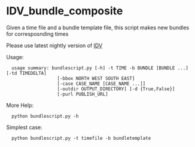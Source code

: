 # IDV_bundle_composite
Given a time file and a bundle template file, this script makes new bundles for corresposnding times

Please use latest nightly version of [IDV](http://www.unidata.ucar.edu/software/idv/nightly/)

Usage:

      usage summary: bundlescript.py [-h] -t TIME -b BUNDLE [BUNDLE ...] [-td TIMEDELTA]
                       [-bbox NORTH WEST SOUTH EAST]
                       [-case CASE_NAME [CASE_NAME ...]]
                       [-outdir OUTPUT_DIRECTORY] [-d {True,False}]
                       [-purl PUBLISH_URL]

More Help: 

      python bundlescript.py -h
      
Simplest case:      

      python bundlescript.py -t timefile -b bundletemplate 
